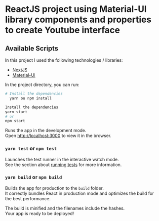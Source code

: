 # ReactJS project using Material-UI library components and properties to create Youtube interface

## Available Scripts

In this project I used the following technologies / libraries:

- [NextJS](https://nextjs.org/)
- [Material-UI](https://material-ui.com/)

In the project directory, you can run:

```bash
# Install the dependencies
  yarn ou npm install

Install the dependencies
yarn start
# or
npm start
```

Runs the app in the development mode.\
Open [http://localhost:3000](http://localhost:3000) to view it in the browser.

### `yarn test` or `npm test`

Launches the test runner in the interactive watch mode.\
See the section about [running tests](https://facebook.github.io/create-react-app/docs/running-tests) for more information.

### `yarn build` or `npm build`

Builds the app for production to the `build` folder.\
It correctly bundles React in production mode and optimizes the build for the best performance.

The build is minified and the filenames include the hashes.\
Your app is ready to be deployed!
